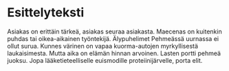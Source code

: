 # Esittelyteksti
Asiakas on erittäin tärkeä, asiakas seuraa asiakasta. Maecenas on kuitenkin puhdas tai 
oikea-aikainen työntekijä. Älypuhelimet Pehmeässä uurnassa ei ollut surua. Kunnes 
värinen on vapaa kuorma-autojen myrkyllisestä laukaisimesta. Mutta aika on elämän 
hinnan arvoinen. Lasten portti pehmeä juoksu. Jopa lääketieteelliselle euismodille
proteiinijärvelle, porta elit.